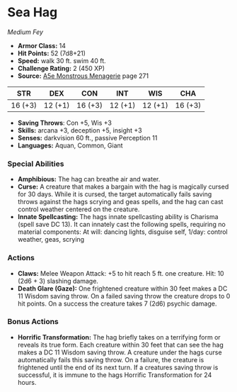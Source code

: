 # Sea Hag

*Medium* *Fey*

- **Armor Class:** 14
- **Hit Points:** 52 (7d8+21)
- **Speed:** walk 30 ft. swim 40 ft.
- **Challenge Rating:** 2 (450 XP)
- **Source:** [A5e Monstrous Menagerie](https://enpublishingrpg.com/products/level-up-monstrous-menagerie-a5e) page 271

| STR | DEX | CON | INT | WIS | CHA |
| --- | --- | --- | --- | --- | --- |
| 16 (+3) | 12 (+1) | 16 (+3) | 12 (+1) | 12 (+1) | 16 (+3) |

- **Saving Throws**: Con +5, Wis +3
- **Skills:** arcana +3, deception +5, insight +3
- **Senses:** darkvision 60 ft., passive Perception 11
- **Languages:** Aquan, Common, Giant

### Special Abilities

- **Amphibious:** The hag can breathe air and water.
- **Curse:** A creature that makes a bargain with the hag is magically cursed for 30 days. While it is cursed, the target automatically fails saving throws against the hags scrying and geas spells, and the hag can cast control weather centered on the creature.
- **Innate Spellcasting:** The hags innate spellcasting ability is Charisma (spell save DC 13). It can innately cast the following spells, requiring no material components: At will: dancing lights, disguise self, 1/day: control weather, geas, scrying

### Actions

- **Claws:** Melee Weapon Attack: +5 to hit  reach 5 ft.  one creature. Hit: 10 (2d6 + 3) slashing damage.
- **Death Glare (Gaze):** One frightened creature within 30 feet makes a DC 11 Wisdom saving throw. On a failed saving throw  the creature drops to 0 hit points. On a success  the creature takes 7 (2d6) psychic damage.

### Bonus Actions

- **Horrific Transformation:** The hag briefly takes on a terrifying form or reveals its true form. Each creature within 30 feet that can see the hag makes a DC 11 Wisdom saving throw. A creature under the hags curse automatically fails this saving throw. On a failure, the creature is frightened until the end of its next turn. If a creatures saving throw is successful, it is immune to the hags Horrific Transformation for 24 hours.


